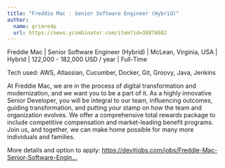 ```yaml
---
title: "Freddie Mac : Senior Software Engineer (Hybrid)"
author:
  name: grimre4p
  url: https://news.ycombinator.com/item?id=38876682
---
```

Freddie Mac | Senior Software Engineer (Hybrid) | McLean, Virginia, USA | Hybrid | 122,000 - 182,000 USD &#x2F; year | Full-Time

Tech used: AWS, Atlassian, Cucumber, Docker, Git, Groovy, Java, Jenkins

At Freddie Mac, we are in the process of digital transformation and modernization, and we want you to be a part of it. As a highly innovative Senior Developer, you will be integral to our team, influencing outcomes, guiding transformation, and putting your stamp on how the team and organization evolves. We offer a comprehensive total rewards package to include competitive compensation and market-leading benefit programs. Join us, and together, we can make home possible for many more individuals and families.

More details and option to apply: <a href="https:&#x2F;&#x2F;devitjobs.com&#x2F;jobs&#x2F;Freddie-Mac-Senior-Software-Engineer-Hybrid" rel="nofollow">https:&#x2F;&#x2F;devitjobs.com&#x2F;jobs&#x2F;Freddie-Mac-Senior-Software-Engin...</a>
